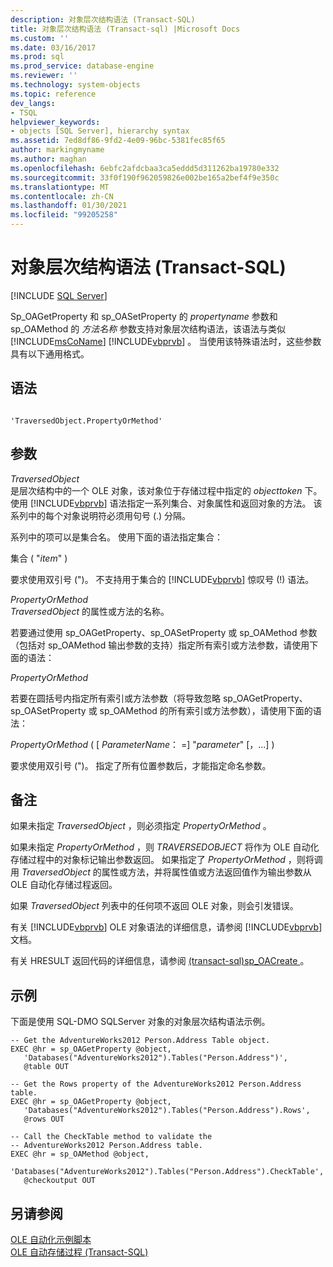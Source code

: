 ```yaml
---
description: 对象层次结构语法 (Transact-SQL)
title: 对象层次结构语法 (Transact-sql) |Microsoft Docs
ms.custom: ''
ms.date: 03/16/2017
ms.prod: sql
ms.prod_service: database-engine
ms.reviewer: ''
ms.technology: system-objects
ms.topic: reference
dev_langs:
- TSQL
helpviewer_keywords:
- objects [SQL Server], hierarchy syntax
ms.assetid: 7ed8df86-9fd2-4e09-96bc-5381fec85f65
author: markingmyname
ms.author: maghan
ms.openlocfilehash: 6ebfc2afdcbaa3ca5eddd5d311262ba19780e332
ms.sourcegitcommit: 33f0f190f962059826e002be165a2bef4f9e350c
ms.translationtype: MT
ms.contentlocale: zh-CN
ms.lasthandoff: 01/30/2021
ms.locfileid: "99205258"
---
```

# <a name="object-hierarchy-syntax-transact-sql"></a>对象层次结构语法 (Transact-SQL)
[!INCLUDE [SQL Server](../../includes/applies-to-version/sqlserver.md)]

  Sp_OAGetProperty 和 sp_OASetProperty 的 *propertyname* 参数和 sp_OAMethod 的 *方法名称* 参数支持对象层次结构语法，该语法与类似 [!INCLUDE[msCoName](../../includes/msconame-md.md)] [!INCLUDE[vbprvb](../../includes/vbprvb-md.md)] 。 当使用该特殊语法时，这些参数具有以下通用格式。  
  
## <a name="syntax"></a>语法  
  
```  
  
'TraversedObject.PropertyOrMethod'  
```  
  
## <a name="arguments"></a>参数  
 *TraversedObject*  
 是层次结构中的一个 OLE 对象，该对象位于存储过程中指定的 *objecttoken* 下。 使用 [!INCLUDE[vbprvb](../../includes/vbprvb-md.md)] 语法指定一系列集合、对象属性和返回对象的方法。 该系列中的每个对象说明符必须用句号 (.) 分隔。  
  
 系列中的项可以是集合名。 使用下面的语法指定集合：  
  
 集合 ( "*item*" )   
  
 要求使用双引号 (")。 不支持用于集合的 [!INCLUDE[vbprvb](../../includes/vbprvb-md.md)] 惊叹号 (!) 语法。  
  
 *PropertyOrMethod*  
 *TraversedObject* 的属性或方法的名称。  
  
 若要通过使用 sp_OAGetProperty、sp_OASetProperty 或 sp_OAMethod 参数（包括对 sp_OAMethod 输出参数的支持）指定所有索引或方法参数，请使用下面的语法：  
  
 *PropertyOrMethod*  
  
 若要在圆括号内指定所有索引或方法参数（将导致忽略 sp_OAGetProperty、sp_OASetProperty 或 sp_OAMethod 的所有索引或方法参数），请使用下面的语法：  
  
 *PropertyOrMethod* ( [ *ParameterName*： =] "*parameter*" [，...] )   
  
 要求使用双引号 (")。 指定了所有位置参数后，才能指定命名参数。  
  
## <a name="remarks"></a>备注  
 如果未指定 *TraversedObject* ，则必须指定 *PropertyOrMethod* 。  
  
 如果未指定 *PropertyOrMethod* ，则 *TRAVERSEDOBJECT* 将作为 OLE 自动化存储过程中的对象标记输出参数返回。 如果指定了 *PropertyOrMethod* ，则将调用 *TraversedObject* 的属性或方法，并将属性值或方法返回值作为输出参数从 OLE 自动化存储过程返回。  
  
 如果 *TraversedObject* 列表中的任何项不返回 OLE 对象，则会引发错误。  
  
 有关 [!INCLUDE[vbprvb](../../includes/vbprvb-md.md)] OLE 对象语法的详细信息，请参阅 [!INCLUDE[vbprvb](../../includes/vbprvb-md.md)] 文档。  
  
 有关 HRESULT 返回代码的详细信息，请参阅 [&#40;transact-sql&#41;sp_OACreate ](../../relational-databases/system-stored-procedures/sp-oacreate-transact-sql.md)。  
  
## <a name="examples"></a>示例  
 下面是使用 SQL-DMO SQLServer 对象的对象层次结构语法示例。  
  
```  
-- Get the AdventureWorks2012 Person.Address Table object.  
EXEC @hr = sp_OAGetProperty @object,  
   'Databases("AdventureWorks2012").Tables("Person.Address")',  
   @table OUT  
  
-- Get the Rows property of the AdventureWorks2012 Person.Address table.  
EXEC @hr = sp_OAGetProperty @object,  
   'Databases("AdventureWorks2012").Tables("Person.Address").Rows',  
   @rows OUT  
  
-- Call the CheckTable method to validate the   
-- AdventureWorks2012 Person.Address table.  
EXEC @hr = sp_OAMethod @object,  
   'Databases("AdventureWorks2012").Tables("Person.Address").CheckTable',  
   @checkoutput OUT  
```  
  
## <a name="see-also"></a>另请参阅  
 [OLE 自动化示例脚本](../../relational-databases/stored-procedures/ole-automation-sample-script.md)   
 [OLE 自动存储过程 (Transact-SQL)](../../relational-databases/system-stored-procedures/ole-automation-stored-procedures-transact-sql.md)  
  
  
